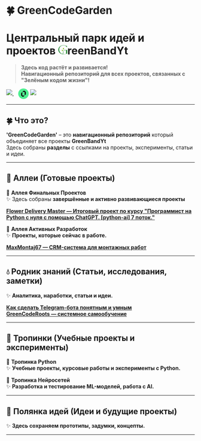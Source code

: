# 🍀 GreenCodeGarden 
# Центральный парк идей и проектов <img src="https://raw.githubusercontent.com/GreenBandYt/GreenBandYt/main/assets/images/b_logo_g.png" width="25" alt="G" style="vertical-align: -0px;">reenBandYt  

> **Здесь код растёт и развивается!**  
> **Навигационный репозиторий для всех проектов, связанных с "Зелёным кодом жизни"!**  

<p>
  <a href="https://github.com/GreenBandYt" target="_blank" rel="noopener noreferrer">
    <img src="https://img.shields.io/badge/GreenBandYt-Зелёный_код_жизни-32CD32?style=for-the-badge&logo=leaflet&logoColor=white">
  </a>
  &nbsp;&nbsp;
  <img src="https://raw.githubusercontent.com/GreenBandYt/GreenBandYt/main/assets/logos/zerocoder.png" width="28" height="28" alt="Zerocoder" style="vertical-align: middle; border-radius: 50%;">
  <a href="https://github.com/GreenBandYt/Zerocoder/blob/main/README.md" target="_blank" rel="noopener noreferrer">
    <img src="https://img.shields.io/badge/Zerocoder-Выпускник-%239B59B6?style=for-the-badge">
  </a>
</p>

---

## 🍀 Что это?
**'GreenCodeGarden'** – это **навигационный репозиторий** который объединяет все проекты **GreenBandYt**  
Здесь собраны **разделы** с ссылками на проекты, эксперименты, статьи и идеи.

---

## **🌳 Аллеи (Готовые проекты)**  
🌴 **Аллея Финальных Проектов**  
✨ Здесь собраны **завершённые и активно развивающиеся проекты**
  
**[Flower Delivery Master — Итоговый проект по курсу "Программист на Python с нуля с помощью ChatGPT. [python-ai] 7 поток."](https://github.com/GreenBandYt/FlowerDeliveryMaster/blob/main/README.md)**

🌾 **Аллея Активных Разработок**  
✨ **Проекты, которые сейчас в работе.**

**[MaxMontaj67 — CRM-система для монтажных работ](https://github.com/GreenBandYt/maxmontaj67_readme)**

---

## **💧 Родник знаний (Статьи, исследования, заметки)**  
✨ **Аналитика, наработки, статьи и идеи.**

**[Как сделать Telegram-бота понятным и умным](https://github.com/GreenBandYt/SmartBotGuide)**  
**[GreenCodeRoots — системное самообучение](https://github.com/GreenBandYt/GreenCodeRoots)**

---


## **🌲 Тропинки (Учебные проекты и эксперименты)**  
🌱 **Тропинка Python**  
✨ **Учебные проекты, курсовые работы и эксперименты с Python.**  

🤖 **Тропинка Нейросетей**  
✨ **Разработка и тестирование ML-моделей, работа с AI.**  

---

## **🌼 Полянка идей (Идеи и будущие проекты)**  
✨ **Здесь сохраняем прототипы, задумки, концепты.**  

---
